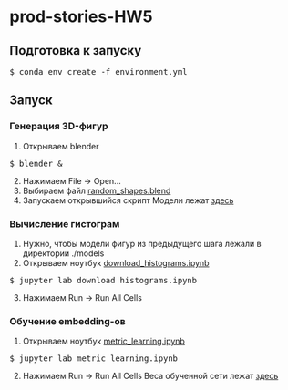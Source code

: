 # prod-stories-HW5
## Подготовка к запуску
<pre>$ conda env create -f environment.yml</pre>
## Запуск
### Генерация 3D-фигур
1. Открываем blender
<pre>$ blender &</pre>
2. Нажимаем File -> Open...
3. Выбираем файл <a href="https://github.com/myutman/prod-stories-HW5/blob/master/random_shapes.blend">random_shapes.blend</a>
4. Запускаем открывшийся скрипт
Модели лежат <a href="https://drive.google.com/drive/folders/1heHTSELIvi8OT_Jv-PWU3WYf5cLu2rHv?usp=sharing">здесь</a>
### Вычисление гистограм
1. Нужно, чтобы модели фигур из предыдущего шага лежали в директории ./models
2. Открываем ноутбук <a href="https://github.com/myutman/prod-stories-HW5/blob/master/download_histograms.ipynb">download_histograms.ipynb</a>
<pre>$ jupyter lab download_histograms.ipynb</pre>
3. Нажимаем Run -> Run All Cells
### Обучение embedding-ов
1. Открываем ноутбук <a href="https://github.com/myutman/prod-stories-HW5/blob/master/metric_learning.ipynb">metric_learning.ipynb</a>
<pre>$ jupyter lab metric_learning.ipynb</pre>
2. Нажимаем Run -> Run All Cells
Веса обученной сети лежат <a href="https://drive.google.com/drive/folders/1Ff7NHksSPT1GjlVeavdeSyHAwL9X1sGO?usp=sharing">здесь</a>
